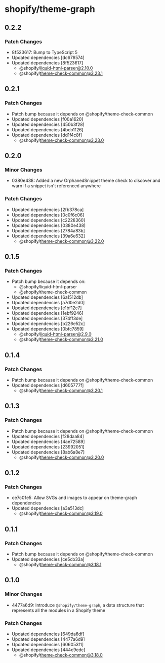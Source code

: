 # shopify/theme-graph

## 0.2.2

### Patch Changes

- 8f523617: Bump to TypeScript 5
- Updated dependencies [dc679574]
- Updated dependencies [8f523617]
  - @shopify/liquid-html-parser@2.10.0
  - @shopify/theme-check-common@3.23.1

## 0.2.1

### Patch Changes

- Patch bump because it depends on @shopify/theme-check-common
- Updated dependencies [f00a1620]
- Updated dependencies [450b3f28]
- Updated dependencies [4bcb1126]
- Updated dependencies [dd1f4c8f]
  - @shopify/theme-check-common@3.23.0

## 0.2.0

### Minor Changes

- 0380e438: Added a new OrphanedSnippet theme check to discover and warn if a snippet isn't referenced anywhere

### Patch Changes

- Updated dependencies [2fb378ca]
- Updated dependencies [0c0f6c06]
- Updated dependencies [c2228360]
- Updated dependencies [0380e438]
- Updated dependencies [2784a83b]
- Updated dependencies [39a6e632]
  - @shopify/theme-check-common@3.22.0

## 0.1.5

### Patch Changes

- Patch bump because it depends on:
  - @shopify/liquid-html-parser
  - @shopify/theme-check-common
- Updated dependencies [6a1512db]
- Updated dependencies [a7d0e2d0]
- Updated dependencies [e1bf12c7]
- Updated dependencies [1ebf9246]
- Updated dependencies [374ff3de]
- Updated dependencies [b226e52c]
- Updated dependencies [0bfc7859]
  - @shopify/liquid-html-parser@2.9.0
  - @shopify/theme-check-common@3.21.0

## 0.1.4

### Patch Changes

- Patch bump because it depends on @shopify/theme-check-common
- Updated dependencies [d605777f]
  - @shopify/theme-check-common@3.20.1

## 0.1.3

### Patch Changes

- Patch bump because it depends on @shopify/theme-check-common
- Updated dependencies [f28daa84]
- Updated dependencies [4ae72589]
- Updated dependencies [23992051]
- Updated dependencies [8ab6a8e7]
  - @shopify/theme-check-common@3.20.0

## 0.1.2

### Patch Changes

- ce7c01e5: Allow SVGs and images to appear on theme-graph dependencies
- Updated dependencies [a3a513dc]
  - @shopify/theme-check-common@3.19.0

## 0.1.1

### Patch Changes

- Patch bump because it depends on @shopify/theme-check-common
- Updated dependencies [ce5cb33a]
  - @shopify/theme-check-common@3.18.1

## 0.1.0

### Minor Changes

- 4477a6d9: Introduce `@shopify/theme-graph`, a data structure that represents all the modules in a Shopify theme

### Patch Changes

- Updated dependencies [649da6df]
- Updated dependencies [4477a6d9]
- Updated dependencies [606053f1]
- Updated dependencies [444c9edc]
  - @shopify/theme-check-common@3.18.0
